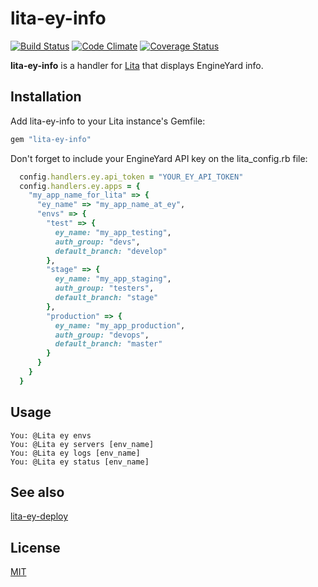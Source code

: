 # lita-ey-info

[![Build Status](https://travis-ci.org/carlosparamio/lita-ey-info.png?branch=master)](https://travis-ci.org/carlosparamio/lita-ey-info)
[![Code Climate](https://codeclimate.com/github/carlosparamio/lita-ey-info.png)](https://codeclimate.com/github/carlosparamio/lita-ey-info)
[![Coverage Status](https://coveralls.io/repos/carlosparamio/lita-ey-info/badge.png)](https://coveralls.io/r/carlosparamio/lita-ey-info)

**lita-ey-info** is a handler for [Lita](http://lita.io/) that displays EngineYard info.

## Installation

Add lita-ey-info to your Lita instance's Gemfile:

``` ruby
gem "lita-ey-info"
```

Don't forget to include your EngineYard API key on the lita_config.rb file:

``` ruby
  config.handlers.ey.api_token = "YOUR_EY_API_TOKEN"
  config.handlers.ey.apps = {
    "my_app_name_for_lita" => {
      "ey_name" => "my_app_name_at_ey",
      "envs" => {
        "test" => {
          ey_name: "my_app_testing",
          auth_group: "devs",
          default_branch: "develop"
        },
        "stage" => {
          ey_name: "my_app_staging",
          auth_group: "testers",
          default_branch: "stage"
        },
        "production" => {
          ey_name: "my_app_production",
          auth_group: "devops",
          default_branch: "master"
        }
      }
    }
  }
```

## Usage

```
You: @Lita ey envs
You: @Lita ey servers [env_name]
You: @Lita ey logs [env_name]
You: @Lita ey status [env_name]
```

## See also

[lita-ey-deploy](http://github.com/carlosparamio/lita-ey-deploy)

## License

[MIT](http://opensource.org/licenses/MIT)
